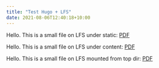 ```yaml
---
title: "Test Hugo + LFS"
date: 2021-08-06T12:40:18+10:00
---
```


Hello. This is a small file on LFS under static: [PDF](/lfs/download.pdf)

Hello. This is a small file on LFS under content: [PDF](/content-download.pdf)

Hello. This is a small file on LFS mounted from top dir: [PDF](/mounted-lfs/download.pdf)

